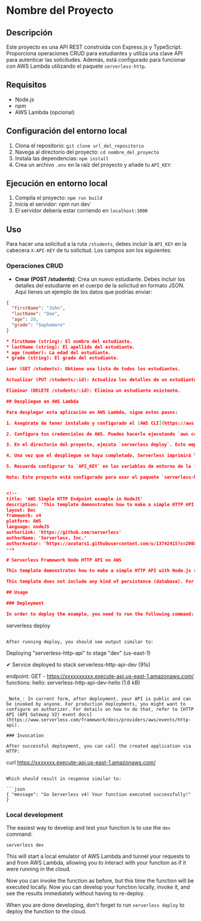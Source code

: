 # Nombre del Proyecto

## Descripción

Este proyecto es una API REST construida con Express.js y TypeScript. Proporciona operaciones CRUD para estudiantes y utiliza una clave API para autenticar las solicitudes. Además, está configurado para funcionar con AWS Lambda utilizando el paquete `serverless-http`.

## Requisitos

- Node.js
- npm
- AWS Lambda (opcional)

## Configuración del entorno local

1. Clona el repositorio: `git clone url_del_repositorio`
2. Navega al directorio del proyecto: `cd nombre_del_proyecto`
3. Instala las dependencias: `npm install`
4. Crea un archivo `.env` en la raíz del proyecto y añade tu `API_KEY`: 

## Ejecución en entorno local

1. Compila el proyecto: `npm run build`
2. Inicia el servidor: npm run dev`
3. El servidor debería estar corriendo en `localhost:3000`

## Uso

Para hacer una solicitud a la ruta `/students`, debes incluir la `API_KEY` en la cabecera `X-API-KEY` de tu solicitud.
Los campos son los siguientes:

### Operaciones CRUD

- **Crear (POST /students)**: Crea un nuevo estudiante. Debes incluir los detalles del estudiante en el cuerpo de la solicitud en formato JSON. Aquí tienes un ejemplo de los datos que podrías enviar:

```json
{
  "firstName": "John",
  "lastName": "Doe",
  "age": 20,
  "grade": "Sophomore"
}

* firstName (string): El nombre del estudiante.
* lastName (string): El apellido del estudiante.
* age (number): La edad del estudiante.
* grade (string): El grado del estudiante.

Leer (GET /students): Obtiene una lista de todos los estudiantes.

Actualizar (PUT /students/:id): Actualiza los detalles de un estudiante existente. Debes incluir los nuevos detalles del estudiante en el cuerpo de la solicitud.

Eliminar (DELETE /students/:id): Elimina un estudiante existente.

## Despliegue en AWS Lambda

Para desplegar esta aplicación en AWS Lambda, sigue estos pasos:

1. Asegúrate de tener instalado y configurado el [AWS CLI](https://aws.amazon.com/cli/) y el [Serverless Framework](https://www.serverless.com/framework/docs/getting-started/).

2. Configura tus credenciales de AWS. Puedes hacerlo ejecutando `aws configure` y siguiendo las instrucciones, o configurando las variables de entorno `AWS_ACCESS_KEY_ID`, `AWS_SECRET_ACCESS_KEY` y `AWS_REGION`.

3. En el directorio del proyecto, ejecuta `serverless deploy`. Esto empaquetará y desplegará tu aplicación en AWS Lambda.

4. Una vez que el despliegue se haya completado, Serverless imprimirá la URL de tu API en la consola. Puedes usar esta URL para interactuar con tu API.

5. Recuerda configurar tu `API_KEY` en las variables de entorno de la función Lambda en la consola de AWS.

Nota: Este proyecto está configurado para usar el paquete `serverless-http`, que permite a Express.js funcionar en AWS Lambda.


<!--
title: 'AWS Simple HTTP Endpoint example in NodeJS'
description: 'This template demonstrates how to make a simple HTTP API with Node.js running on AWS Lambda and API Gateway using the Serverless Framework.'
layout: Doc
framework: v4
platform: AWS
language: nodeJS
authorLink: 'https://github.com/serverless'
authorName: 'Serverless, Inc.'
authorAvatar: 'https://avatars1.githubusercontent.com/u/13742415?s=200&v=4'
-->

# Serverless Framework Node HTTP API on AWS

This template demonstrates how to make a simple HTTP API with Node.js running on AWS Lambda and API Gateway using the Serverless Framework.

This template does not include any kind of persistence (database). For more advanced examples, check out the [serverless/examples repository](https://github.com/serverless/examples/) which includes Typescript, Mongo, DynamoDB and other examples.

## Usage

### Deployment

In order to deploy the example, you need to run the following command:

```
serverless deploy
```

After running deploy, you should see output similar to:

```
Deploying "serverless-http-api" to stage "dev" (us-east-1)

✔ Service deployed to stack serverless-http-api-dev (91s)

endpoint: GET - https://xxxxxxxxxx.execute-api.us-east-1.amazonaws.com/
functions:
  hello: serverless-http-api-dev-hello (1.6 kB)
```

_Note_: In current form, after deployment, your API is public and can be invoked by anyone. For production deployments, you might want to configure an authorizer. For details on how to do that, refer to [HTTP API (API Gateway V2) event docs](https://www.serverless.com/framework/docs/providers/aws/events/http-api).

### Invocation

After successful deployment, you can call the created application via HTTP:

```
curl https://xxxxxxx.execute-api.us-east-1.amazonaws.com/
```

Which should result in response similar to:

```json
{ "message": "Go Serverless v4! Your function executed successfully!" }
```

### Local development

The easiest way to develop and test your function is to use the `dev` command:

```
serverless dev
```

This will start a local emulator of AWS Lambda and tunnel your requests to and from AWS Lambda, allowing you to interact with your function as if it were running in the cloud.

Now you can invoke the function as before, but this time the function will be executed locally. Now you can develop your function locally, invoke it, and see the results immediately without having to re-deploy.

When you are done developing, don't forget to run `serverless deploy` to deploy the function to the cloud.
